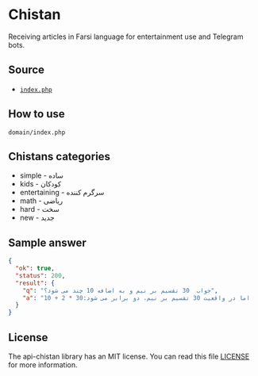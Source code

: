 # Chistan
Receiving articles in Farsi language for entertainment use and Telegram bots.

## Source
* [`index.php`](https://github.com/ehsan-shahbakhsh/api-chistan/blob/main/index.php)

## How to use
```
domain/index.php
```

## Chistans categories
* simple - ساده
* kids - کودکان
* entertaining - سرگرم کننده
* math - ریاضی
* hard - سخت
* new - جدید


## Sample answer
```json
{
  "ok": true,
  "status": 200,
  "result": {
    "q": "جواب  30 تقسیم بر نیم و به اضافه 10 چند می شود؟",
    "a": "پاسخ عدد 70 می شود، اکثر پاسخگویان عدد 30 را بر 2 تقسیم و با 10 جمع می کنند که می شود 25  که این پاسخ اشتباه می باشد.  اما در واقعیت 30 تقسیم بر نیم، دو برابر می شود:30 * 2 + 10"
  }
}
```


## License
The api-chistan library has an MIT license. You can read this file [LICENSE](LICENSE) for more information.
